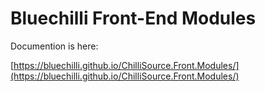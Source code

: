 # Bluechilli Front-End Modules

Documention is here:

[https://bluechilli.github.io/ChilliSource.Front.Modules/](https://bluechilli.github.io/ChilliSource.Front.Modules/)
